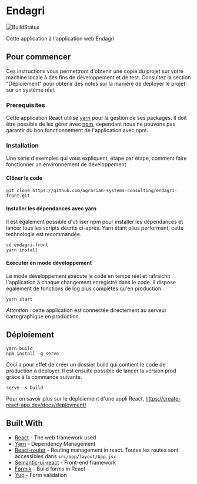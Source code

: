 
# Endagri

![BuildStatus](https://img.shields.io/badge/Build-Passing-brightgreen.svg) 

Cette application à l'application web Endagri

## Pour commencer

Ces instructions vous permettront d'obtenir une copie du projet sur votre machine locale à des fins de développement et de test. Consultez la section "Déploiement" pour obtenir des notes sur la manière de déployer le projet sur un système réel. 

### Prerequisites

Cette application React utilise [yarn](https://yarnpkg.com/) pour la gestion de ses packages. Il doit être possible de les gérer avec [npm](https://www.npmjs.com/), cependant nous ne pouvons pas garantir du bon fonctionnement de l'application avec npm.

### Installation

Une série d'exemples qui vous expliquent, étape par étape, comment faire fonctionner un environnement de développement

#### Clôner le code
```
git clone https://github.com/agrarian-systems-consulting/endagri-front.git
```
#### Installer les dépendances avec yarn
Il est également possible d'utiliser npm pour installer les dépendances et lancer tous les scripts décrits ci-après. Yarn étant plius performant, cette technologie est recommandée.

```
cd endagri-front
yarn install
```
#### Exécuter en mode développement
Le mode développement exécute le code en temps réel et rafraichit l'application à chaque changement enregistré dans le code. Il dispose également de fonctions de log plus complètes qu'en production.
```
yarn start
```
_Attention_ : cette application est connectée directement au serveur cartographique en production.

## Déploiement
```
yarn build
npm install -g serve

```
Ceci a pour effet de créer un dossier build qui contient le code de production a déployer.
Il est ensuite possible de lancer la version prod grâce à la commande suivante.
```
serve -s build
```
Pour en savoir plus sur le déploiement d'une appli React,  https://create-react-app.dev/docs/deployment/

## Built With

- [React](https://fr.reactjs.org/) - The web framework used
- [Yarn](https://yarnpkg.com/) - Dependency Management
- [React-router](https://reacttraining.com/react-router/web/guides/quick-start) - Routing management in react. Toutes les routes sont accessibles dans `src/app/layout/App.jsx`
- [Semantic-ui-react](https://react.semantic-ui.com/) - Front-end framework
- [Formik](https://github.com/jaredpalmer/formik) - Build forms in React
- [Yup](https://github.com/jquense/yup) - Form validation

